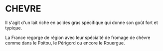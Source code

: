 CHEVRE
====

Il s'agit d'un lait riche en acides gras spécifique qui donne son goût fort et typique.

La France regorge de région avec leur spécialté de fromage de chèvre comme dans le Poitou, le Périgord ou encore le Rouergue.
